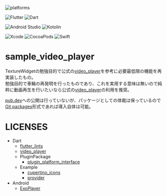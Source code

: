 ![platforms](https://img.shields.io/badge/platform-iOS%20%7C%20Android-lightgrey)

![Flutter](https://img.shields.io/badge/Flutter-2.5.3-50c8fa)
![Dart](https://img.shields.io/badge/language-Dart%202.14.4-1b6ac0)

![Android Studio](https://img.shields.io/badge/Android%20Studio-2002.3.1p4-4cd378)
![Kotolin](https://img.shields.io/badge/language-Kotlin%201.6.0-brightgreen)

![Xcode](https://img.shields.io/badge/Xcode-13.0-blue)
![CocoaPods](https://img.shields.io/badge/CocoaPods-1.10.0-blue)
![Swift](https://img.shields.io/badge/language-Swift%205.0-orange)



# sample_video_player

TextureWidgetの勉強目的で公式の[video_player](https://pub.dev/packages/video_player)を参考に必要最低限の機能を再実装したもの。  
勉強目的で車輪の再発明を行ったものであり、これを実用する意味は無いので純粋に動画再生を行いたいなら公式の[video_player](https://pub.dev/packages/video_player)の利用を推奨。

[pub.dev](https://pub.dev/)への公開は行っていないが、パッケージとしての体裁は保っているので[Git packages](https://dart.dev/tools/pub/dependencies#git-packages)形式であれば導入自体は可能。



# LICENSES

- Dart
    - [flutter_lints](https://pub.dev/packages/flutter_lints/license)
    - [video_player](https://pub.dev/packages/video_player/license)
    - PluginPackage
        - [plugin_platform_interface](https://pub.dev/packages/plugin_platform_interface/license)
    - Example
        - [cupertino_icons](https://pub.dev/packages/cupertino_icons/license)
        - [provider](https://pub.dev/packages/provider/license)
- Android
    - [ExoPlayer](https://github.com/google/ExoPlayer/blob/release-v2/LICENSE)
